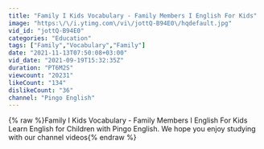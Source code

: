```yaml
---
title: "Family I Kids Vocabulary - Family Members I English For Kids"
image: "https:\/\/i.ytimg.com\/vi\/jottQ-B94E0\/hqdefault.jpg"
vid_id: "jottQ-B94E0"
categories: "Education"
tags: ["Family","Vocabulary","Family"]
date: "2021-11-13T07:50:08+03:00"
vid_date: "2021-09-19T15:32:35Z"
duration: "PT6M2S"
viewcount: "20231"
likeCount: "134"
dislikeCount: "36"
channel: "Pingo English"
---
```

{% raw %}Family I Kids Vocabulary - Family Members I English For Kids<br />Learn English for Children with Pingo English. We hope you enjoy studying with our channel videos{% endraw %}
